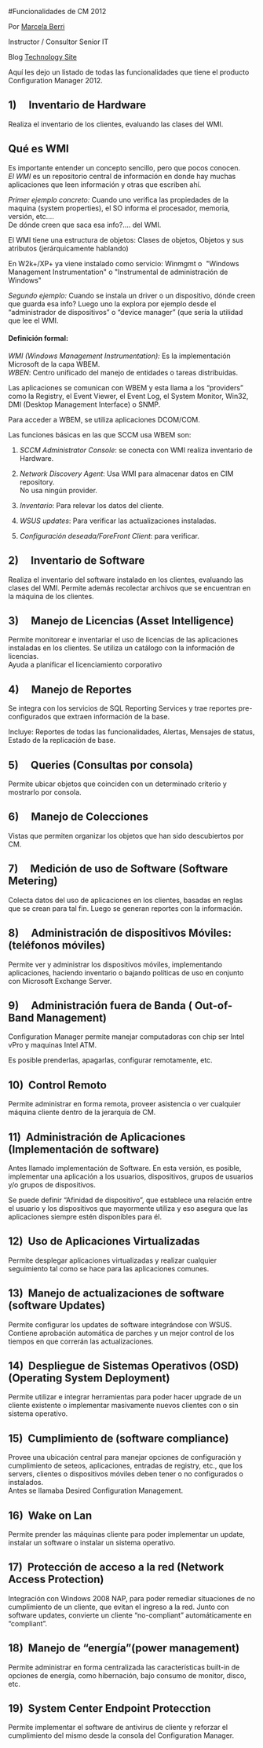
<properties
pageTitle="Funcionalidades de CM 2012"
description="Funcionalidades de CM 2012"
services="servers"
documentationCenter=""
authors="andygonusa"
manager=""
editor="andygonusa"/>

<tags
ms.service="servers"
ms.workload="CM"
ms.tgt_pltfrm="na"
ms.devlang="na"
ms.topic="how-to-article"
ms.date="05/12/2016"
ms.author="andygonusa"/>


#Funcionalidades de CM 2012



Por [Marcela Berri](https://plus.google.com/102022832380927697290/posts/p/pub)

Instructor / Consultor Senior IT

Blog [Technology Site](http://ittechnologysite.blogspot.com.ar/)

Aquí les dejo un listado de todas las funcionalidades que tiene el
producto Configuration Manager 2012.

1)     Inventario de Hardware
-----------------------------

Realiza el inventario de los clientes, evaluando las clases del WMI.

Qué es WMI 
-----------

Es importante entender un concepto sencillo, pero que pocos conocen.\
*El WMI* es un repositorio central de información en donde hay muchas
aplicaciones que leen información y otras que escriben ahí.

*Primer ejemplo concreto:* Cuando uno verifica las propiedades de la
maquina (system properties), el SO informa el procesador, memoria,
versión, etc….\
De dónde creen que saca esa info?.... del WMI.

El WMI tiene una estructura de objetos: Clases de objetos, Objetos y sus
atributos (jerárquicamente hablando)

En W2k+/XP+ ya viene instalado como servicio: Winmgmt o  "Windows
Management Instrumentation" o "Instrumental de administración de
Windows"

*Segundo ejemplo:* Cuando se instala un driver o un dispositivo, dónde
creen que guarda esa info? Luego uno la explora por ejemplo desde el
“administrador de dispositivos” o “device manager” (que sería la
utilidad que lee el WMI.

#### Definición formal:

*WMI (Windows Management Instrumentation):* Es la implementación
Microsoft de la capa WBEM.\
*WBEN*: Centro unificado del manejo de entidades o tareas distribuidas.

Las aplicaciones se comunican con WBEM y esta llama a los “providers”
como la Registry, el Event Viewer, el Event Log, el System Monitor,
Win32, DMI (Desktop Management Interface) o SNMP.

Para acceder a WBEM, se utiliza aplicaciones DCOM/COM.

Las funciones básicas en las que SCCM usa WBEM son:

1.  *SCCM Administrator Console*: se conecta con WMI realiza inventario
    de Hardware.

2.  *Network Discovery Agent*: Usa WMI para almacenar datos en CIM
    repository.\
    No usa ningún provider.

3.  *Inventario*: Para relevar los datos del cliente.

4.  *WSUS updates*: Para verificar las actualizaciones instaladas.

5.  *Configuración deseada/ForeFront Client*: para verificar.



2)     Inventario de Software
-----------------------------

Realiza el inventario del software instalado en los clientes, evaluando
las clases del WMI. Permite además recolectar archivos que se encuentran
en la máquina de los clientes.

<span id="more" class="anchor"></span>

3)     Manejo de Licencias (Asset Intelligence)
-----------------------------------------------

Permite monitorear e inventariar el uso de licencias de las aplicaciones
instaladas en los clientes. Se utiliza un catálogo con la información de
licencias.\
Ayuda a planificar el licenciamiento corporativo

4)     Manejo de Reportes 
--------------------------

Se integra con los servicios de SQL Reporting Services y trae reportes
pre-configurados que extraen información de la base.

Incluye: Reportes de todas las funcionalidades, Alertas, Mensajes de
status, Estado de la replicación de base.

5)     Queries (Consultas por consola)
--------------------------------------

Permite ubicar objetos que coinciden con un determinado criterio y
mostrarlo por consola.

6)     Manejo de Colecciones
----------------------------

Vistas que permiten organizar los objetos que han sido descubiertos por
CM.

7)     Medición de uso de Software (Software Metering)
------------------------------------------------------

Colecta datos del uso de aplicaciones en los clientes, basadas en reglas
que se crean para tal fin. Luego se generan reportes con la información.

8)     Administración de dispositivos Móviles: (teléfonos móviles)
------------------------------------------------------------------

Permite ver y administrar los dispositivos móviles, implementando
aplicaciones, haciendo inventario o bajando políticas de uso en conjunto
con Microsoft Exchange Server.

9)     Administración fuera de Banda ( Out-of-Band Management)
--------------------------------------------------------------

Configuration Manager permite manejar computadoras con chip ser Intel
vPro y maquinas Intel ATM.

Es posible prenderlas, apagarlas, configurar remotamente, etc.

10)  Control Remoto
-------------------

Permite administrar en forma remota, proveer asistencia o ver cualquier
máquina cliente dentro de la jerarquía de CM.

11)  Administración de Aplicaciones (Implementación de software)
----------------------------------------------------------------

Antes llamado implementación de Software. En esta versión, es posible,
implementar una aplicación a los usuarios, dispositivos, grupos de
usuarios y/o grupos de dispositivos.

Se puede definir “Afinidad de dispositivo”, que establece una relación
entre el usuario y los dispositivos que mayormente utiliza y eso asegura
que las aplicaciones siempre estén disponibles para él.

12)  Uso de Aplicaciones Virtualizadas
--------------------------------------

Permite desplegar aplicaciones virtualizadas y realizar cualquier
seguimiento tal como se hace para las aplicaciones comunes.

13)  Manejo de actualizaciones de software (software Updates)
-------------------------------------------------------------

Permite configurar los updates de software integrándose con WSUS.
Contiene aprobación automática de parches y un mejor control de los
tiempos en que correrán las actualizaciones.

14)  Despliegue de Sistemas Operativos (OSD)(Operating System Deployment)
-------------------------------------------------------------------------

Permite utilizar e integrar herramientas para poder hacer upgrade de un
cliente existente o implementar masivamente nuevos clientes con o sin
sistema operativo.

15)  Cumplimiento de (software compliance)
------------------------------------------

Provee una ubicación central para manejar opciones de configuración y
cumplimiento de seteos, aplicaciones, entradas de registry, etc., que
los servers, clientes o dispositivos móviles deben tener o no
configurados o instalados.\
Antes se llamaba Desired Configuration Management.

16)  Wake on Lan
----------------

Permite prender las máquinas cliente para poder implementar un update,
instalar un software o instalar un sistema operativo.

17)  Protección de acceso a la red (Network Access Protection)
--------------------------------------------------------------

Integración con Windows 2008 NAP, para poder remediar situaciones de no
cumplimiento de un cliente, que evitan el ingreso a la red. Junto con
software updates, convierte un cliente “no-compliant” automáticamente en
“compliant”.

18)  Manejo de “energía”(power management)
------------------------------------------

Permite administrar en forma centralizada las características built-in
de opciones de energía, como hibernación, bajo consumo de monitor,
disco, etc.

19)  System Center Endpoint Protecction
---------------------------------------

Permite implementar el software de antivirus de cliente y reforzar el
cumplimiento del mismo desde la consola del Configuration Manager.
